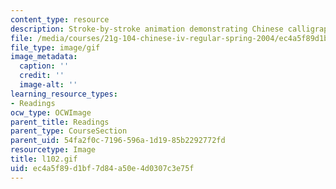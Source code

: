 ```yaml
---
content_type: resource
description: Stroke-by-stroke animation demonstrating Chinese calligraphy.
file: /media/courses/21g-104-chinese-iv-regular-spring-2004/ec4a5f89d1bf7d84a50e4d0307c3e75f_l102.gif
file_type: image/gif
image_metadata:
  caption: ''
  credit: ''
  image-alt: ''
learning_resource_types:
- Readings
ocw_type: OCWImage
parent_title: Readings
parent_type: CourseSection
parent_uid: 54fa2f0c-7196-596a-1d19-85b2292772fd
resourcetype: Image
title: l102.gif
uid: ec4a5f89-d1bf-7d84-a50e-4d0307c3e75f
---
```

